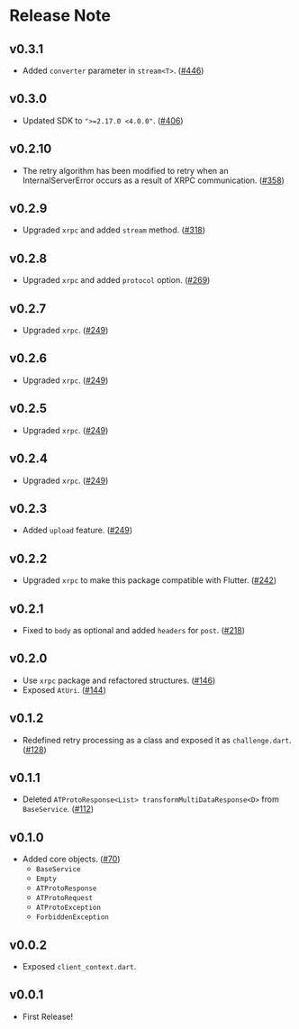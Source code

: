 # Release Note

## v0.3.1

- Added `converter` parameter in `stream<T>`. ([#446](https://github.com/myConsciousness/atproto.dart/issues/446))

## v0.3.0

- Updated SDK to `">=2.17.0 <4.0.0"`. ([#406](https://github.com/myConsciousness/atproto.dart/issues/406))

## v0.2.10

- The retry algorithm has been modified to retry when an InternalServerError occurs as a result of XRPC communication. ([#358](https://github.com/myConsciousness/atproto.dart/issues/358))

## v0.2.9

- Upgraded `xrpc` and added `stream` method. ([#318](https://github.com/myConsciousness/atproto.dart/issues/318))

## v0.2.8

- Upgraded `xrpc` and added `protocol` option. ([#269](https://github.com/myConsciousness/atproto.dart/issues/269))

## v0.2.7

- Upgraded `xrpc`. ([#249](https://github.com/myConsciousness/atproto.dart/issues/249))

## v0.2.6

- Upgraded `xrpc`. ([#249](https://github.com/myConsciousness/atproto.dart/issues/249))

## v0.2.5

- Upgraded `xrpc`. ([#249](https://github.com/myConsciousness/atproto.dart/issues/249))

## v0.2.4

- Upgraded `xrpc`. ([#249](https://github.com/myConsciousness/atproto.dart/issues/249))

## v0.2.3

- Added `upload` feature. ([#249](https://github.com/myConsciousness/atproto.dart/issues/249))

## v0.2.2

- Upgraded `xrpc` to make this package compatible with Flutter. ([#242](https://github.com/myConsciousness/atproto.dart/issues/242))

## v0.2.1

- Fixed to `body` as optional and added `headers` for `post`. ([#218](https://github.com/myConsciousness/atproto.dart/issues/218))

## v0.2.0

- Use `xrpc` package and refactored structures. ([#146](https://github.com/myConsciousness/atproto.dart/issues/146))
- Exposed `AtUri`. ([#144](https://github.com/myConsciousness/atproto.dart/issues/144))

## v0.1.2

- Redefined retry processing as a class and exposed it as `challenge.dart`. ([#128](https://github.com/myConsciousness/atproto.dart/issues/128))

## v0.1.1

- Deleted `ATProtoResponse<List> transformMultiDataResponse<D>` from `BaseService`. ([#112](https://github.com/myConsciousness/atproto.dart/issues/112))

## v0.1.0

- Added core objects. ([#70](https://github.com/myConsciousness/atproto.dart/issues/70))
  - `BaseService`
  - `Empty`
  - `ATProtoResponse`
  - `ATProtoRequest`
  - `ATProtoException`
  - `ForbiddenException`

## v0.0.2

- Exposed `client_context.dart`.

## v0.0.1

- First Release!
